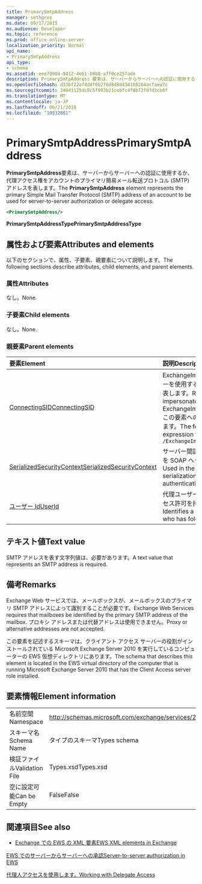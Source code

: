 ```yaml
---
title: PrimarySmtpAddress
manager: sethgros
ms.date: 09/17/2015
ms.audience: Developer
ms.topic: reference
ms.prod: office-online-server
localization_priority: Normal
api_name:
- PrimarySmtpAddress
api_type:
- schema
ms.assetid: eee79904-9412-4e61-b9b8-aff0ce25fade
description: PrimarySmtpAddress 要素は、サーバーからサーバーへの認証に使用するか、代理アクセス権をアカウントのプライマリ簡易メール転送プロトコル (SMTP) アドレスを表します。
ms.openlocfilehash: d33bf22af4ddf6b2f6d8d8d434168264acfaea7c
ms.sourcegitcommit: 34041125dc8c5f993b21cebfc4f8b72f0fd2cb6f
ms.translationtype: MT
ms.contentlocale: ja-JP
ms.lasthandoff: 06/21/2018
ms.locfileid: "19832881"
---
```

# <a name="primarysmtpaddress"></a><span data-ttu-id="10807-103">PrimarySmtpAddress</span><span class="sxs-lookup"><span data-stu-id="10807-103">PrimarySmtpAddress</span></span>

<span data-ttu-id="10807-104">**PrimarySmtpAddress**要素は、サーバーからサーバーへの認証に使用するか、代理アクセス権をアカウントのプライマリ簡易メール転送プロトコル (SMTP) アドレスを表します。</span><span class="sxs-lookup"><span data-stu-id="10807-104">The **PrimarySmtpAddress** element represents the primary Simple Mail Transfer Protocol (SMTP) address of an account to be used for server-to-server authorization or delegate access.</span></span> 
  
```xml
<PrimarySmtpAddress/>
```

 <span data-ttu-id="10807-105">**PrimarySmtpAddressType**</span><span class="sxs-lookup"><span data-stu-id="10807-105">**PrimarySmtpAddressType**</span></span>
## <a name="attributes-and-elements"></a><span data-ttu-id="10807-106">属性および要素</span><span class="sxs-lookup"><span data-stu-id="10807-106">Attributes and elements</span></span>

<span data-ttu-id="10807-107">以下のセクションで、属性、子要素、親要素について説明します。</span><span class="sxs-lookup"><span data-stu-id="10807-107">The following sections describe attributes, child elements, and parent elements.</span></span>
  
### <a name="attributes"></a><span data-ttu-id="10807-108">属性</span><span class="sxs-lookup"><span data-stu-id="10807-108">Attributes</span></span>

<span data-ttu-id="10807-109">なし。</span><span class="sxs-lookup"><span data-stu-id="10807-109">None.</span></span>
  
### <a name="child-elements"></a><span data-ttu-id="10807-110">子要素</span><span class="sxs-lookup"><span data-stu-id="10807-110">Child elements</span></span>

<span data-ttu-id="10807-111">なし。</span><span class="sxs-lookup"><span data-stu-id="10807-111">None.</span></span>
  
### <a name="parent-elements"></a><span data-ttu-id="10807-112">親要素</span><span class="sxs-lookup"><span data-stu-id="10807-112">Parent elements</span></span>

|<span data-ttu-id="10807-113">**要素**</span><span class="sxs-lookup"><span data-stu-id="10807-113">**Element**</span></span>|<span data-ttu-id="10807-114">**説明**</span><span class="sxs-lookup"><span data-stu-id="10807-114">**Description**</span></span>|
|:-----|:-----|
|[<span data-ttu-id="10807-115">ConnectingSID</span><span class="sxs-lookup"><span data-stu-id="10807-115">ConnectingSID</span></span>](connectingsid.md) <br/> |<span data-ttu-id="10807-116">ExchangeImpersonation SOAP ヘッダーを使用する際に偽装するアカウントを表します。</span><span class="sxs-lookup"><span data-stu-id="10807-116">Represents an account to impersonate when you are using the ExchangeImpersonation SOAP header.</span></span>  <br/> <span data-ttu-id="10807-117">この要素への XPath 式は、次のようにします。</span><span class="sxs-lookup"><span data-stu-id="10807-117">The following is the XPath expression to this element:</span></span>  <br/>  `/ExchangeImpersonation/ConnectingSID` <br/> |
|[<span data-ttu-id="10807-118">SerializedSecurityContext</span><span class="sxs-lookup"><span data-stu-id="10807-118">SerializedSecurityContext</span></span>](serializedsecuritycontext.md) <br/> |<span data-ttu-id="10807-119">サーバー間認証でトークンのシリアル化を SOAP ヘッダーで使用されます。</span><span class="sxs-lookup"><span data-stu-id="10807-119">Used in the SOAP header for token serialization in server- to-server authentication.</span></span>  <br/> |
|[<span data-ttu-id="10807-120">ユーザー Id</span><span class="sxs-lookup"><span data-stu-id="10807-120">UserId</span></span>](userid.md) <br/> |<span data-ttu-id="10807-121">代理ユーザー、またはフォルダーのアクセス許可を持つユーザーを識別します。</span><span class="sxs-lookup"><span data-stu-id="10807-121">Identifies a delegate user or a user who has folder access permissions.</span></span>  <br/> |
   
## <a name="text-value"></a><span data-ttu-id="10807-122">テキスト値</span><span class="sxs-lookup"><span data-stu-id="10807-122">Text value</span></span>

<span data-ttu-id="10807-123">SMTP アドレスを表す文字列値は、必要があります。</span><span class="sxs-lookup"><span data-stu-id="10807-123">A text value that represents an SMTP address is required.</span></span>
  
## <a name="remarks"></a><span data-ttu-id="10807-124">備考</span><span class="sxs-lookup"><span data-stu-id="10807-124">Remarks</span></span>

<span data-ttu-id="10807-125">Exchange Web サービスでは、メールボックスが、メールボックスのプライマリ SMTP アドレスによって識別することが必要です。</span><span class="sxs-lookup"><span data-stu-id="10807-125">Exchange Web Services requires that mailboxes be identified by the primary SMTP address of the mailbox.</span></span> <span data-ttu-id="10807-126">プロキシ アドレスまたは代替アドレスは使用できません。</span><span class="sxs-lookup"><span data-stu-id="10807-126">Proxy or alternative addresses are not accepted.</span></span>
  
<span data-ttu-id="10807-127">この要素を記述するスキーマは、クライアント アクセス サーバーの役割がインストールされている Microsoft Exchange Server 2010 を実行しているコンピューターの EWS 仮想ディレクトリにあります。</span><span class="sxs-lookup"><span data-stu-id="10807-127">The schema that describes this element is located in the EWS virtual directory of the computer that is running Microsoft Exchange Server 2010 that has the Client Access server role installed.</span></span>
  
## <a name="element-information"></a><span data-ttu-id="10807-128">要素情報</span><span class="sxs-lookup"><span data-stu-id="10807-128">Element information</span></span>

|||
|:-----|:-----|
|<span data-ttu-id="10807-129">名前空間</span><span class="sxs-lookup"><span data-stu-id="10807-129">Namespace</span></span>  <br/> |http://schemas.microsoft.com/exchange/services/2006/types  <br/> |
|<span data-ttu-id="10807-130">スキーマ名</span><span class="sxs-lookup"><span data-stu-id="10807-130">Schema Name</span></span>  <br/> |<span data-ttu-id="10807-131">タイプのスキーマ</span><span class="sxs-lookup"><span data-stu-id="10807-131">Types schema</span></span>  <br/> |
|<span data-ttu-id="10807-132">検証ファイル</span><span class="sxs-lookup"><span data-stu-id="10807-132">Validation File</span></span>  <br/> |<span data-ttu-id="10807-133">Types.xsd</span><span class="sxs-lookup"><span data-stu-id="10807-133">Types.xsd</span></span>  <br/> |
|<span data-ttu-id="10807-134">空に設定可能</span><span class="sxs-lookup"><span data-stu-id="10807-134">Can be Empty</span></span>  <br/> |<span data-ttu-id="10807-135">False</span><span class="sxs-lookup"><span data-stu-id="10807-135">False</span></span>  <br/> |
   
## <a name="see-also"></a><span data-ttu-id="10807-136">関連項目</span><span class="sxs-lookup"><span data-stu-id="10807-136">See also</span></span>



- [<span data-ttu-id="10807-137">Exchange での EWS の XML 要素</span><span class="sxs-lookup"><span data-stu-id="10807-137">EWS XML elements in Exchange</span></span>](ews-xml-elements-in-exchange.md)


[<span data-ttu-id="10807-138">EWS でのサーバーからサーバーへの承認</span><span class="sxs-lookup"><span data-stu-id="10807-138">Server-to-server authorization in EWS</span></span>](http://msdn.microsoft.com/library/f1610a20-672d-448b-8c00-5b0fbcaf31cb%28Office.15%29.aspx)
  
[<span data-ttu-id="10807-139">代理人アクセスを使用します。</span><span class="sxs-lookup"><span data-stu-id="10807-139">Working with Delegate Access</span></span>](http://msdn.microsoft.com/library/dfd6b4a3-8fd3-47ba-83c0-52465cb5f3f3%28Office.15%29.aspx)

